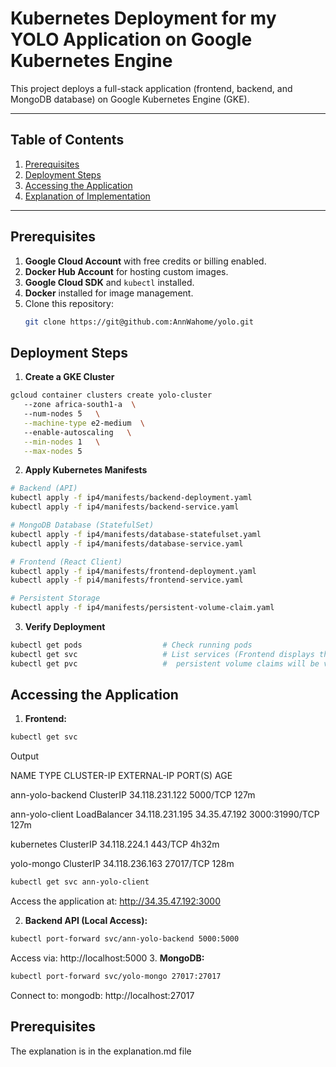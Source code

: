# Kubernetes Deployment for my YOLO Application on Google Kubernetes Engine  

This project deploys a full-stack application (frontend, backend, and MongoDB database) on Google Kubernetes Engine (GKE).  

---

## Table of Contents  
1. [Prerequisites](#prerequisites)  
2. [Deployment Steps](#deployment-steps)  
3. [Accessing the Application](#accessing-the-application)  
4. [Explanation of Implementation](#explanation.md)  

---
## Prerequisites  
1. **Google Cloud Account** with free credits or billing enabled.  
2. **Docker Hub Account** for hosting custom images.  
3. **Google Cloud SDK** and `kubectl` installed.  
4. **Docker** installed for image management.  
5. Clone this repository:  
   ```bash  
   git clone https://git@github.com:AnnWahome/yolo.git 

## Deployment Steps
1. **Create a GKE Cluster**

``` bash
gcloud container clusters create yolo-cluster
   --zone africa-south1-a  \ 
   --num-nodes 5   \
   --machine-type e2-medium  \ 
   --enable-autoscaling   \
   --min-nodes 1   \
   --max-nodes 5
```

2. **Apply Kubernetes Manifests**

``` bash
# Backend (API)  
kubectl apply -f ip4/manifests/backend-deployment.yaml  
kubectl apply -f ip4/manifests/backend-service.yaml  

# MongoDB Database (StatefulSet)  
kubectl apply -f ip4/manifests/database-statefulset.yaml  
kubectl apply -f ip4/manifests/database-service.yaml  

# Frontend (React Client)  
kubectl apply -f ip4/manifests/frontend-deployment.yaml  
kubectl apply -f pi4/manifests/frontend-service.yaml  

# Persistent Storage  
kubectl apply -f ip4/manifests/persistent-volume-claim.yaml  
```
3. **Verify Deployment**

``` bash
kubectl get pods                  # Check running pods  
kubectl get svc                   # List services (Frontend displays the EXTERNAL-IP)  
kubectl get pvc                   #  persistent volume claims will be visible  
```

## Accessing the Application
1. **Frontend:**
``` bash
kubectl get svc
```
Output

NAME                 TYPE           CLUSTER-IP        EXTERNAL-IP    PORT(S)           AGE

ann-yolo-backend     ClusterIP      34.118.231.122    <none>         5000/TCP          127m

ann-yolo-client      LoadBalancer   34.118.231.195    34.35.47.192   3000:31990/TCP    127m

kubernetes           ClusterIP      34.118.224.1      <none>         443/TCP           4h32m

yolo-mongo           ClusterIP      34.118.236.163    <none>         27017/TCP         128m


``` bash
kubectl get svc ann-yolo-client  
```
Access the application at: http://34.35.47.192:3000

2. **Backend API (Local Access):**
``` bash
kubectl port-forward svc/ann-yolo-backend 5000:5000  
```
Access via: http://localhost:5000
3. **MongoDB:**
``` bash
kubectl port-forward svc/yolo-mongo 27017:27017  
```
Connect to: mongodb: http://localhost:27017

## Prerequisites  
The explanation is in the explanation.md file